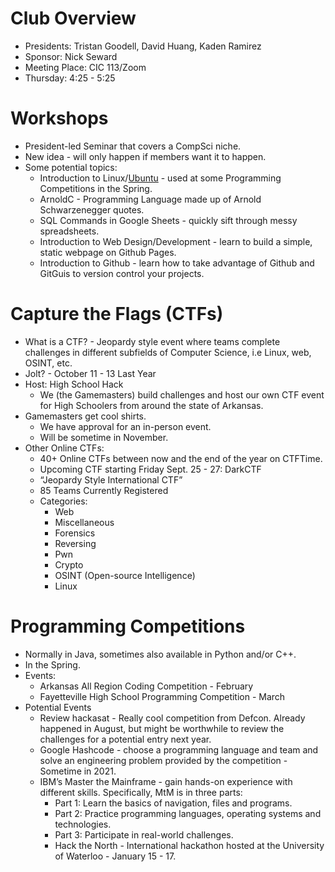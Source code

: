 # Club Overview
- Presidents: Tristan Goodell, David Huang, Kaden Ramirez
- Sponsor: Nick Seward
- Meeting Place: CIC 113/Zoom
- Thursday: 4:25 - 5:25

# Workshops
- President-led Seminar that covers a CompSci niche.
- New idea - will only happen if members want it to happen.
- Some potential topics:
    - Introduction to Linux/[Ubuntu](https://ubuntu.com) - used at some Programming Competitions in the Spring.
    - ArnoldC - Programming Language made up of Arnold Schwarzenegger quotes.
    - SQL Commands in Google Sheets - quickly sift through messy spreadsheets.
    - Introduction to Web Design/Development - learn to build a simple, static webpage on Github Pages.
    - Introduction to Github - learn how to take advantage of Github and GitGuis to version control your projects.

# Capture the Flags (CTFs)
- What is a CTF? - Jeopardy style event where teams complete challenges in different subfields of Computer Science, i.e Linux, web, OSINT, etc.
- Jolt? - October 11 - 13 Last Year
- Host: High School Hack
    - We (the Gamemasters) build challenges and host our own CTF event for
High Schoolers from around the state of Arkansas.
- Gamemasters get cool shirts.
    - We have approval for an in-person event.
    - Will be sometime in November.
- Other Online CTFs:
    - 40+ Online CTFs between now and the end of the year on CTFTime.
    - Upcoming CTF starting Friday Sept. 25 - 27: DarkCTF
    - “Jeopardy Style International CTF”
    - 85 Teams Currently Registered
    - Categories:
        - Web
        - Miscellaneous
        - Forensics
        - Reversing
        - Pwn
        - Crypto
        - OSINT (Open-source Intelligence)
        - Linux

# Programming Competitions
- Normally in Java, sometimes also available in Python and/or C++.
- In the Spring.
- Events:
    - Arkansas All Region Coding Competition - February
    - Fayetteville High School Programming Competition - March
- Potential Events
    - Review hackasat - Really cool competition from Defcon. Already happened in August, but might be worthwhile to review the challenges for a potential entry next year.
    - Google Hashcode - choose a programming language and team and solve
an engineering problem provided by the competition - Sometime in 2021.
    - IBM’s Master the Mainframe - gain hands-on experience with different skills. Specifically, MtM is in three parts:
        - Part 1: Learn the basics of navigation, files and programs.
        - Part 2: Practice programming languages, operating systems and technologies.
        - Part 3: Participate in real-world challenges.
        - Hack the North - International hackathon hosted at the University of Waterloo - January 15 - 17.
